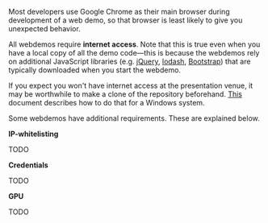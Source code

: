 

Most developers use Google Chrome as their main browser during development of a web demo, so that browser is least likely to give you unexpected behavior.

All webdemos require **internet access**. Note that this is true even when you have a local copy of all the demo code&mdash;this is because the webdemos rely on additional JavaScript libraries (e.g. [jQuery](https://jquery.com/), [lodash](https://lodash.com/), [Bootstrap](http://getbootstrap.com/)) that are typically downloaded when you start the webdemo.

If you expect you won't have internet access at the presentation venue, it may be worthwhile to make a clone of the repository beforehand. [This](./installing-github-desktop-on-windows.md) document describes how to do that for a Windows system.

Some webdemos have additional requirements. These are explained below.


**IP-whitelisting**

TODO

**Credentials**

TODO

**GPU**

TODO


